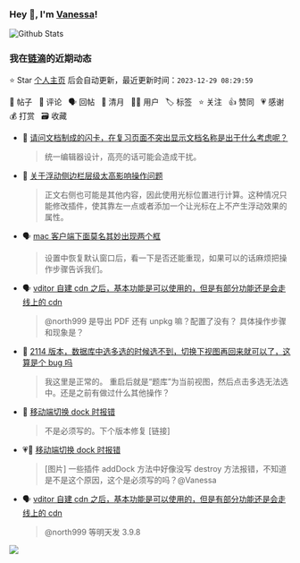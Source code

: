 ### Hey 👋, I'm [Vanessa](http://vanessa.b3log.org/)!

![Github Stats](https://github-readme-stats.vercel.app/api?username=Vanessa219&show_icons=true)

<!--events start -->

### 我在[链滴](https://ld246.com)的近期动态

⭐️ Star [个人主页](https://github.com/Vanessa219/Vanessa219) 后会自动更新，最近更新时间：`2023-12-29 08:29:59`

📝 帖子 &nbsp; 💬 评论 &nbsp; 🗣 回帖 &nbsp; 🌙 清月 &nbsp; 👨‍💻 用户 &nbsp; 🏷️ 标签 &nbsp; ⭐️ 关注 &nbsp; 👍 赞同 &nbsp; 💗 感谢 &nbsp; 💰 打赏 &nbsp; 🗃 收藏

* 💬 [请问文档制成的闪卡，在复习页面不突出显示文档名称是出于什么考虑呢？](https://ld246.com/article/1703700381769/comment/1703777426990#comments)

  > 统一编辑器设计，高亮的话可能会造成干扰。
* 💬 [关于浮动侧边栏层级太高影响操作问题](https://ld246.com/article/1703775003493/comment/1703776532456#comments)

  > 正文右侧也可能是其他内容，因此使用光标位置进行计算。这种情况只能修改插件，使其靠左一点或者添加一个让光标在上不产生浮动效果的属性。
* 🗣 [mac 客户端下面莫名其妙出现两个框](https://ld246.com/article/1703644765568/comment/1703665346972#comments)

  > 设置中恢复默认窗口后，看一下是否还能重现，如果可以的话麻烦把操作步骤告诉我们。
* 🗣 [vditor 自建 cdn 之后，基本功能是可以使用的，但是有部分功能还是会走线上的 cdn](https://ld246.com/article/1702980134143/comment/1703212885464#comments)

  > @north999 是导出 PDF 还有 unpkg 嘛？配置了没有？ 具体操作步骤和现象是？
* 💬 [2114 版本，数据库中选多选的时候选不到，切换下视图再回来就可以了，这算是个 bug 吗](https://ld246.com/article/1703577415510/comment/1703580947437#comments)

  > 我这里是正常的。 重启后就是“题库”为当前视图，然后点击多选无法选中。还是之前有做过什么其他操作？
* 💬 [移动端切换 dock 时报错](https://ld246.com/article/1703571434328/comment/1703572627878#comments)

  > 不是必须写的。下个版本修复 [链接]
* 💗📝 [移动端切换 dock 时报错](https://ld246.com/article/1703571434328)

  > [图片] 一些插件 addDock 方法中好像没写 destroy 方法报错，不知道是不是这个原因，这个是必须写的吗？@Vanessa
* 🗣 [vditor 自建 cdn 之后，基本功能是可以使用的，但是有部分功能还是会走线上的 cdn](https://ld246.com/article/1702980134143/comment/1703212885464#comments)

  > @north999 等明天发 3.9.8


<!--events end -->

<a title="Hits" target="_blank" href="https://github.com/Vanessa219/Vanessa219"><img src="https://hits.b3log.org/Vanessa219/Vanessa219.svg"></a>
